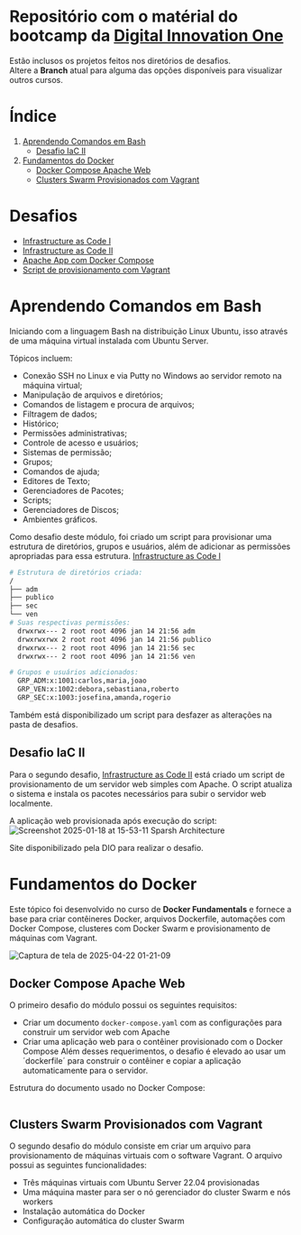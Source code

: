 # Repositório com o matérial do bootcamp da [Digital Innovation One](https://web.dio.me)
Estão inclusos os projetos feitos nos diretórios de desafios. <br>
Altere a **Branch** atual para alguma das opções disponíveis para visualizar outros cursos.

# Índice
1. [Aprendendo Comandos em Bash](https://github.com/Gabryel-Barboza/DIO/tree/Bash#aprendendo-comando-em-bash)
   * [Desafio IaC II](https://github.com/Gabryel-Barboza/DIO/tree/Bash#desafio-iac-ii)
3. [Fundamentos do Docker](https://github.com/Gabryel-Barboza/DIO/tree/Bash#fundamentos-do-docker)
   * [Docker Compose Apache Web](https://github.com/Gabryel-Barboza/DIO/tree/Bash#docker-compose-apache-web)
   * [Clusters Swarm Provisionados com Vagrant](https://github.com/Gabryel-Barboza/DIO/tree/Bash#clusters-swarm-provisionados-com-vagrant)

# Desafios
* [Infrastructure as Code I](https://github.com/Gabryel-Barboza/DIO/blob/Bash/Linux/Desafios/iac-1.sh)
* [Infrastructure as Code II](https://github.com/Gabryel-Barboza/DIO/blob/Bash/Linux/Desafios/iac-2.sh)
* [Apache App com Docker Compose](https://github.com/Gabryel-Barboza/DIO/tree/Bash/docker_fundamentals/Desafios/docker-compose-web-app)
* [Script de provisionamento com Vagrant](https://github.com/Gabryel-Barboza/DIO/tree/Bash/docker_fundamentals/Desafios/vagrant-vm-provision)

# Aprendendo Comandos em Bash
Iniciando com a linguagem Bash na distribuição Linux Ubuntu, isso através de uma máquina virtual instalada com Ubuntu Server.

Tópicos incluem:
* Conexão SSH no Linux e via Putty no Windows ao servidor remoto na máquina virtual;
* Manipulação de arquivos e diretórios;
* Comandos de listagem e procura de arquivos;
* Filtragem de dados;
* Histórico;
* Permissões administrativas;
* Controle de acesso e usuários;
* Sistemas de permissão;
* Grupos;
* Comandos de ajuda;
* Editores de Texto;
* Gerenciadores de Pacotes;
* Scripts;
* Gerenciadores de Discos;
* Ambientes gráficos.

Como desafio deste módulo, foi criado um script para provisionar uma estrutura de diretórios, grupos e usuários, além de adicionar as permissões apropriadas 
para essa estrutura. [Infrastructure as Code I](https://github.com/Gabryel-Barboza/DIO/blob/Bash/Linux/Desafios/iac-1.sh)
```bash
# Estrutura de diretórios criada:
/
├── adm
├── publico
├── sec
└── ven
# Suas respectivas permissões:
  drwxrwx--- 2 root root 4096 jan 14 21:56 adm
  drwxrwxrwx 2 root root 4096 jan 14 21:56 publico
  drwxrwx--- 2 root root 4096 jan 14 21:56 sec
  drwxrwx--- 2 root root 4096 jan 14 21:56 ven

# Grupos e usuários adicionados:
  GRP_ADM:x:1001:carlos,maria,joao
  GRP_VEN:x:1002:debora,sebastiana,roberto
  GRP_SEC:x:1003:josefina,amanda,rogerio
```
Também está disponibilizado um script para desfazer as alterações na pasta de desafios.

## Desafio IaC II
Para o segundo desafio, [Infrastructure as Code II](https://github.com/Gabryel-Barboza/DIO/blob/Bash/Linux/Desafios/iac-2.sh) está criado um script de provisionamento de um servidor web simples com Apache. O script atualiza o sistema e instala os pacotes necessários para
subir o servidor web localmente.

A aplicação web provisionada após execução do script:
![Screenshot 2025-01-18 at 15-53-11 Sparsh Architecture](https://github.com/user-attachments/assets/50700e6b-507e-42fb-a701-55eb8c865250) <br>

Site disponibilizado pela DIO para realizar o desafio.

# Fundamentos do Docker
Este tópico foi desenvolvido no curso de **Docker Fundamentals** e fornece a base para criar contêineres Docker, arquivos Dockerfile, automações com Docker Compose, clusteres com Docker Swarm e provisionamento de máquinas com Vagrant.

![Captura de tela de 2025-04-22 01-21-09](https://github.com/user-attachments/assets/b460cf82-186d-416c-9f1f-2f506b72a059)

## Docker Compose Apache Web
O primeiro desafio do módulo possui os seguintes requisitos:
* Criar um documento `docker-compose.yaml` com as configurações para construir um servidor web com Apache
* Criar uma aplicação web para o contêiner provisionado com o Docker Compose
Além desses requerimentos, o desafio é elevado ao usar um ´dockerfile´ para construir o contêiner e copiar a aplicação automaticamente para o servidor.

Estrutura do documento usado no Docker Compose:
```yaml

```
## Clusters Swarm Provisionados com Vagrant
O segundo desafio do módulo consiste em criar um arquivo para provisionamento de máquinas virtuais com o software Vagrant. O arquivo possui as seguintes funcionalidades:
* Três máquinas virtuais com Ubuntu Server 22.04 provisionadas
* Uma máquina master para ser o nó gerenciador do cluster Swarm e nós workers
* Instalação automática do Docker
* Configuração automática do cluster Swarm
